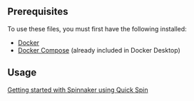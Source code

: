 ## Prerequisites

To use these files, you must first have the following installed:

- [Docker](https://docs.docker.com/get-docker/)
- [Docker Compose](https://docs.docker.com/compose/install/) (already included in Docker Desktop)

## Usage
[Getting started with Spinnaker using Quick Spin](https://deploy-preview-1553--armory-docs.netlify.app/armory-enterprise/installation/quick-spin/get-started-quick-spin/)